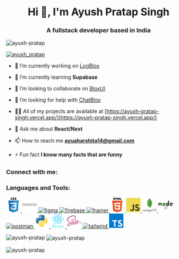 <h1 align="center">Hi 👋, I'm Ayush Pratap Singh</h1>
<h3 align="center">A fullstack developer based in India</h3>

<p align="left"> <img src="https://komarev.com/ghpvc/?username=ayuxh-pratap&label=Profile%20views&color=0e75b6&style=flat" alt="ayuxh-pratap" /> </p>

<p align="left"> <a href="https://twitter.com/ayuxh_pratap" target="blank"><img src="https://img.shields.io/twitter/follow/ayuxh_pratap?logo=twitter&style=for-the-badge" alt="ayuxh_pratap" /></a> </p>

- 🔭 I’m currently working on [LogBlox](https://github.com/Ayuxh-Pratap/LogBlox)

- 🌱 I’m currently learning **Supabase**

- 👯 I’m looking to collaborate on [BloxUI](https://github.com/Ayuxh-Pratap/BloxUI-Home)

- 🤝 I’m looking for help with [ChatBlox](https://github.com/Ayuxh-Pratap/ChatBlox)

- 👨‍💻 All of my projects are available at [https://ayuxh-pratap-singh.vercel.app/](https://ayuxh-pratap-singh.vercel.app/)

- 💬 Ask me about **React/Next**

- 📫 How to reach me **ayuaharshita14@gmail.com**

- ⚡ Fun fact **I know many facts that are funny**

<h3 align="left">Connect with me:</h3>

<h3 align="left">Languages and Tools:</h3>
<p align="left"> <a href="https://www.w3schools.com/css/" target="_blank" rel="noreferrer"> <img src="https://raw.githubusercontent.com/devicons/devicon/master/icons/css3/css3-original-wordmark.svg" alt="css3" width="40" height="40"/> </a> <a href="https://expressjs.com" target="_blank" rel="noreferrer"> <img src="https://raw.githubusercontent.com/devicons/devicon/master/icons/express/express-original-wordmark.svg" alt="express" width="40" height="40"/> </a> <a href="https://www.figma.com/" target="_blank" rel="noreferrer"> <img src="https://www.vectorlogo.zone/logos/figma/figma-icon.svg" alt="figma" width="40" height="40"/> </a> <a href="https://firebase.google.com/" target="_blank" rel="noreferrer"> <img src="https://www.vectorlogo.zone/logos/firebase/firebase-icon.svg" alt="firebase" width="40" height="40"/> </a> <a href="https://www.framer.com/" target="_blank" rel="noreferrer"> <img src="https://www.vectorlogo.zone/logos/framer/framer-icon.svg" alt="framer" width="40" height="40"/> </a> <a href="https://www.w3.org/html/" target="_blank" rel="noreferrer"> <img src="https://raw.githubusercontent.com/devicons/devicon/master/icons/html5/html5-original-wordmark.svg" alt="html5" width="40" height="40"/> </a> <a href="https://developer.mozilla.org/en-US/docs/Web/JavaScript" target="_blank" rel="noreferrer"> <img src="https://raw.githubusercontent.com/devicons/devicon/master/icons/javascript/javascript-original.svg" alt="javascript" width="40" height="40"/> </a> <a href="https://www.mongodb.com/" target="_blank" rel="noreferrer"> <img src="https://raw.githubusercontent.com/devicons/devicon/master/icons/mongodb/mongodb-original-wordmark.svg" alt="mongodb" width="40" height="40"/> </a> <a href="https://nodejs.org" target="_blank" rel="noreferrer"> <img src="https://raw.githubusercontent.com/devicons/devicon/master/icons/nodejs/nodejs-original-wordmark.svg" alt="nodejs" width="40" height="40"/> </a> <a href="https://postman.com" target="_blank" rel="noreferrer"> <img src="https://www.vectorlogo.zone/logos/getpostman/getpostman-icon.svg" alt="postman" width="40" height="40"/> </a> <a href="https://www.python.org" target="_blank" rel="noreferrer"> <img src="https://raw.githubusercontent.com/devicons/devicon/master/icons/python/python-original.svg" alt="python" width="40" height="40"/> </a> <a href="https://reactjs.org/" target="_blank" rel="noreferrer"> <img src="https://raw.githubusercontent.com/devicons/devicon/master/icons/react/react-original-wordmark.svg" alt="react" width="40" height="40"/> </a> <a href="https://sass-lang.com" target="_blank" rel="noreferrer"> <img src="https://raw.githubusercontent.com/devicons/devicon/master/icons/sass/sass-original.svg" alt="sass" width="40" height="40"/> </a> <a href="https://tailwindcss.com/" target="_blank" rel="noreferrer"> <img src="https://www.vectorlogo.zone/logos/tailwindcss/tailwindcss-icon.svg" alt="tailwind" width="40" height="40"/> </a> <a href="https://www.typescriptlang.org/" target="_blank" rel="noreferrer"> <img src="https://raw.githubusercontent.com/devicons/devicon/master/icons/typescript/typescript-original.svg" alt="typescript" width="40" height="40"/> </a> </p>

<p><img align="left" src="https://github-readme-stats.vercel.app/api/top-langs?username=ayuxh-pratap&show_icons=true&locale=en&layout=compact" alt="ayuxh-pratap" /></p>

<p>&nbsp;<img align="center" src="https://github-readme-stats.vercel.app/api?username=ayuxh-pratap&show_icons=true&locale=en" alt="ayuxh-pratap" /></p>

<p><img align="center" src="https://github-readme-streak-stats.herokuapp.com/?user=ayuxh-pratap&" alt="ayuxh-pratap" /></p>
